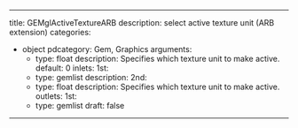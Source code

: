 
---
title: GEMglActiveTextureARB
description: select active texture unit (ARB extension)
categories:
  - object
pdcategory: Gem, Graphics
arguments:
    - type: float
      description: Specifies which texture unit to make active.
      default: 0
inlets:
  1st:
    - type: gemlist
      description:
  2nd:
    - type: float
      description: Specifies which texture unit to make active.
outlets:
  1st:
    - type: gemlist
draft: false
---


